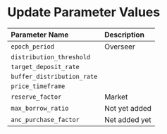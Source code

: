 # Update Parameter Values





| Parameter Name | Description |
| :--- | :--- |
| `epoch_period` | Overseer |
| `distribution_threshold` |  |
| `target_deposit_rate` |  |
| `buffer_distribution_rate` |  |
| `price_timeframe` |  |
| `reserve_factor` | Market |
| `max_borrow_ratio` | Not yet added |
| `anc_purchase_factor` | Net added yet |



